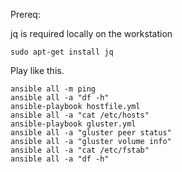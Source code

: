 Prereq:

jq is required locally on the workstation

    sudo apt-get install jq


Play like this.


    ansible all -m ping
    ansible all -a "df -h"
    ansible-playbook hostfile.yml
    ansible all -a "cat /etc/hosts"
    ansible-playbook gluster.yml
    ansible all -a "gluster peer status"
    ansible all -a "gluster volume info"
    ansible all -a "cat /etc/fstab"
    ansible all -a "df -h"
